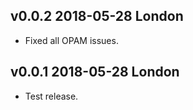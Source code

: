 v0.0.2 2018-05-28 London
------------------------

- Fixed all OPAM issues.

v0.0.1 2018-05-28 London
------------------------

- Test release.
